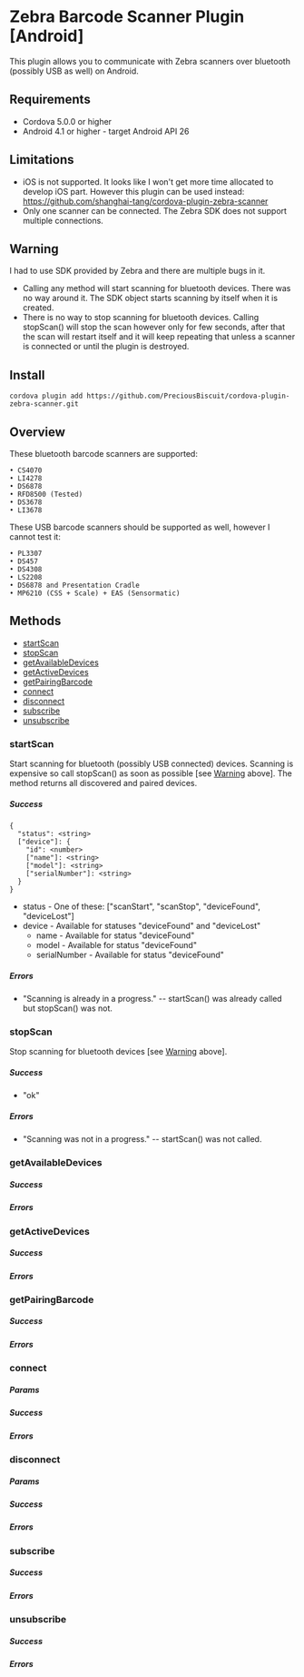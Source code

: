 # Zebra Barcode Scanner Plugin [Android]
This plugin allows you to communicate with Zebra scanners over bluetooth (possibly USB as well) on Android.

## Requirements
* Cordova 5.0.0 or higher
* Android 4.1 or higher - target Android API 26

## Limitations
* iOS is not supported. It looks like I won't get more time allocated to develop iOS part.
  However this plugin can be used instead: https://github.com/shanghai-tang/cordova-plugin-zebra-scanner
* Only one scanner can be connected. The Zebra SDK does not support multiple connections.

## Warning
I had to use SDK provided by Zebra and there are multiple bugs in it.
* Calling any method will start scanning for bluetooth devices. There was no way around it.
  The SDK object starts scanning by itself when it is created.
* There is no way to stop scanning for bluetooth devices. Calling stopScan() will stop the scan however only for few
  seconds, after that the scan will restart itself and it will keep repeating that unless a scanner is connected or
  until the plugin is destroyed.

## Install
`cordova plugin add https://github.com/PreciousBiscuit/cordova-plugin-zebra-scanner.git`

## Overview
These bluetooth barcode scanners are supported:
```
• CS4070
• LI4278
• DS6878
• RFD8500 (Tested)
• DS3678
• LI3678
```
These USB barcode scanners should be supported as well, however I cannot test it:
```
• PL3307
• DS457
• DS4308
• LS2208
• DS6878 and Presentation Cradle
• MP6210 (CSS + Scale) + EAS (Sensormatic)
```

## Methods
* [startScan](#startScan)
* [stopScan](#stopScan)
* [getAvailableDevices](#getAvailableDevices)
* [getActiveDevices](#getActiveDevices)
* [getPairingBarcode](#getPairingBarcode)
* [connect](#connect)
* [disconnect](#disconnect)
* [subscribe](#subscribe)
* [unsubscribe](#unsubscribe)

### startScan
Start scanning for bluetooth (possibly USB connected) devices. Scanning is expensive so call stopScan() as soon as
possible [see [Warning](#Warning) above]. The method returns all discovered and paired devices.

##### Success
```
{
  "status": <string>
  ["device"]: {
    "id": <number>
    ["name"]: <string>
    ["model"]: <string>
    ["serialNumber"]: <string>
  }
}
```
* status - One of these: ["scanStart", "scanStop", "deviceFound", "deviceLost"]
* device - Available for statuses "deviceFound" and "deviceLost"
  * name - Available for status "deviceFound"
  * model - Available for status "deviceFound"
  * serialNumber - Available for status "deviceFound"

##### Errors
* "Scanning is already in a progress." -- startScan() was already called but stopScan() was not.


### stopScan
Stop scanning for bluetooth devices [see [Warning](#Warning) above].

##### Success
* "ok"

##### Errors
* "Scanning was not in a progress." -- startScan() was not called.


### getAvailableDevices

##### Success

##### Errors


### getActiveDevices

##### Success

##### Errors


### getPairingBarcode

##### Success

##### Errors


### connect

##### Params

##### Success

##### Errors


### disconnect

##### Params

##### Success

##### Errors


### subscribe

##### Success

##### Errors


### unsubscribe

##### Success

##### Errors

